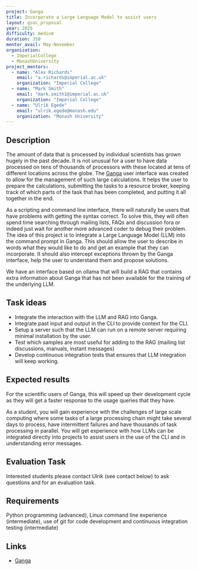 ```yaml
---
project: Ganga
title: Incorporate a Large Language Model to assist users
layout: gsoc_proposal
year: 2025
difficulty: medium
duration: 350
mentor_avail: May-November
organization:
  - ImperialCollege
  - MonashUniversity
project_mentors:
  - name: "Alex Richards"
    email: "a.richards@imperial.ac.uk"
    organization: "Imperial College"
  - name: "Mark Smith"
    email: "mark.smith1@imperial.ac.uk"
    organization: "Imperial College"
  - name: "Ulrik Egede"
    email: "ulrik.egede@monash.edu"
    organization: "Monash University"
---
```


## Description
The amount of data that is processed by individual scientists has grown hugely in the past decade. It is not unusual for a user to have data processed on tens of thousands of processors with these located at tens of different locations across the globe. The [Ganga](https://github.com/ganga-devs/ganga) user interface was created to allow for the management of such large calculations. It helps the user to prepare the calculations, submitting the tasks to a resource broker, keeping track of which parts of the task that has been completed, and putting it all together in the end.

As a scripting and command line interface, there will naturally be users that have problems with getting the syntax correct. To solve this, they will often spend time searching through mailing lists, FAQs and discussion fora or indeed just wait for another more advanced coder to debug their problem. The idea of this project is to integrate a Large Language Model (LLM) into the command prompt in Ganga. This should allow the user to describe in words what they would like to do and get an example that they can incorporate. It should also intercept exceptions thrown by the Ganga interface, help the user to understand them and propose solutions.

We have an interface based on ollama that will build a RAG that contains extra information about Ganga that has not been available for the training of the underlying LLM.

## Task ideas
 * Integrate the interaction with the LLM and RAG into Ganga.
 * Integrate past input and output in the CLI to provide context for the CLI.
 * Setup a server such that the LLM can run on a remote server requiring minimal installation by the user.
 * Test which samples are most useful for adding to the RAG (mailing list discussions, manuals, instant messages)
 * Develop continuous integration tests that ensures that LLM integration will keep working.

## Expected results
For the scientific users of Ganga, this will speed up their development cycle as they will get a faster response to the usage queries that they have.

As a student, you will gain experience with the challenges of large scale computing where some tasks of a large processing chain might take several days to process, have intermittent failures and have thousands of task processing in parallel. You will get experience with how LLMs can be integrated directly into projects to assist users in the use of the CLI and in understanding error messages.

## Evaluation Task
Interested students please contact Ulrik (see contact below) to ask questions and for an evaluation task.

## Requirements
Python programming (advanced), Linux command line experience (intermediate), use of git for code development and continuous integration testing (intermediate)
## Links
  * [Ganga](https://github.com/ganga-devs/ganga)
